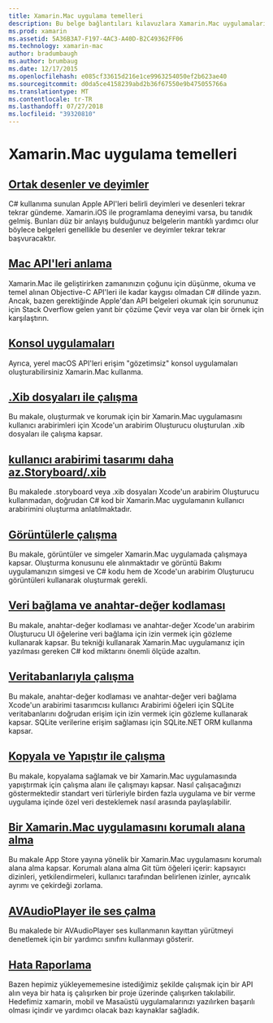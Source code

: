 ```yaml
---
title: Xamarin.Mac uygulama temelleri
description: Bu belge bağlantıları kılavuzlara Xamarin.Mac uygulamaları geliştirirken anlamak için gerekli olan çeşitli kavramlarını açıklar.
ms.prod: xamarin
ms.assetid: 5A36B3A7-F197-4AC3-A40D-B2C49362FF06
ms.technology: xamarin-mac
author: bradumbaugh
ms.author: brumbaug
ms.date: 12/17/2015
ms.openlocfilehash: e085cf33615d216e1ce9963254050ef2b623ae40
ms.sourcegitcommit: d0da5ce4158239abd2b36f67550e9b475055766a
ms.translationtype: MT
ms.contentlocale: tr-TR
ms.lasthandoff: 07/27/2018
ms.locfileid: "39320810"
---
```

# <a name="xamarinmac-application-fundamentals"></a>Xamarin.Mac uygulama temelleri

## <a name="common-patterns-and-idiomsmacapp-fundamentalspatternsmd"></a>[Ortak desenler ve deyimler](~/mac/app-fundamentals/patterns.md)

C# kullanıma sunulan Apple API'leri belirli deyimleri ve desenleri tekrar tekrar gündeme. Xamarin.iOS ile programlama deneyimi varsa, bu tanıdık gelmiş. Bunları düz bir anlayış bulduğunuz belgelerin mantıklı yardımcı olur böylece belgeleri genellikle bu desenler ve deyimler tekrar tekrar başvuracaktır.

## <a name="understanding-mac-apismacapp-fundamentalsmac-apismd"></a>[Mac API'leri anlama](~/mac/app-fundamentals/mac-apis.md)

Xamarin.Mac ile geliştirirken zamanınızın çoğunu için düşünme, okuma ve temel alınan Objective-C API'leri ile kadar kaygısı olmadan C# dilinde yazın. Ancak, bazen gerektiğinde Apple'dan API belgeleri okumak için sorununuz için Stack Overflow gelen yanıt bir çözüme Çevir veya var olan bir örnek için karşılaştırın.

## <a name="console-appsmacapp-fundamentalsconsolemd"></a>[Konsol uygulamaları](~/mac/app-fundamentals/console.md)

Ayrıca, yerel macOS API'leri erişim "gözetimsiz" konsol uygulamaları oluşturabilirsiniz Xamarin.Mac kullanma.

## <a name="working-with-xib-filesmacapp-fundamentalsxibmd"></a>[.Xib dosyaları ile çalışma](~/mac/app-fundamentals/xib.md)

Bu makale, oluşturmak ve korumak için bir Xamarin.Mac uygulamasını kullanıcı arabirimleri için Xcode'un arabirim Oluşturucu oluşturulan .xib dosyaları ile çalışma kapsar.

## <a name="storyboardxib-less-user-interface-designmacapp-fundamentalsxibless-uimd"></a>[kullanıcı arabirimi tasarımı daha az.Storyboard/.xib](~/mac/app-fundamentals/xibless-ui.md)

Bu makalede .storyboard veya .xib dosyaları Xcode'un arabirim Oluşturucu kullanmadan, doğrudan C# kod bir Xamarin.Mac uygulamanın kullanıcı arabirimini oluşturma anlatılmaktadır.

## <a name="working-with-imagesmacapp-fundamentalsimagemd"></a>[Görüntülerle çalışma](~/mac/app-fundamentals/image.md)

Bu makale, görüntüler ve simgeler Xamarin.Mac uygulamada çalışmaya kapsar. Oluşturma konusunu ele alınmaktadır ve görüntü Bakımı uygulamanızın simgesi ve C# kodu hem de Xcode'un arabirim Oluşturucu görüntüleri kullanarak oluşturmak gerekli.

## <a name="data-binding-and-key-value-codingmacapp-fundamentalsdatabindingmd"></a>[Veri bağlama ve anahtar-değer kodlaması](~/mac/app-fundamentals/databinding.md)

Bu makale, anahtar-değer kodlaması ve anahtar-değer Xcode'un arabirim Oluşturucu UI öğelerine veri bağlama için izin vermek için gözleme kullanarak kapsar. Bu tekniği kullanarak Xamarin.Mac uygulamanız için yazılması gereken C# kod miktarını önemli ölçüde azaltın. 

## <a name="working-with-databasesmacapp-fundamentalsdatabasesmd"></a>[Veritabanlarıyla çalışma](~/mac/app-fundamentals/databases.md)

Bu makale, anahtar-değer kodlaması ve anahtar-değer veri bağlama Xcode'un arabirimi tasarımcısı kullanıcı Arabirimi öğeleri için SQLite veritabanlarını doğrudan erişim için izin vermek için gözleme kullanarak kapsar. SQLite verilerine erişim sağlaması için SQLite.NET ORM kullanma kapsar.

## <a name="working-with-copy-and-pastemacapp-fundamentalscopy-pastemd"></a>[Kopyala ve Yapıştır ile çalışma](~/mac/app-fundamentals/copy-paste.md)

Bu makale, kopyalama sağlamak ve bir Xamarin.Mac uygulamasında yapıştırmak için çalışma alanı ile çalışmayı kapsar. Nasıl çalışacağınızı göstermektedir standart veri türleriyle birden fazla uygulama ve bir verme uygulama içinde özel veri desteklemek nasıl arasında paylaşılabilir.

## <a name="sandboxing-a-xamarinmac-appmacapp-fundamentalssandboxingmd"></a>[Bir Xamarin.Mac uygulamasını korumalı alana alma](~/mac/app-fundamentals/sandboxing.md)

Bu makale App Store yayına yönelik bir Xamarin.Mac uygulamasını korumalı alana alma kapsar. Korumalı alana alma Git tüm öğeleri içerir: kapsayıcı dizinleri, yetkilendirmeleri, kullanıcı tarafından belirlenen izinler, ayrıcalık ayrımı ve çekirdeği zorlama.

## <a name="playing-sound-with-avaudioplayermacapp-fundamentalssoundsmd"></a>[AVAudioPlayer ile ses çalma](~/mac/app-fundamentals/sounds.md)

Bu makalede bir AVAudioPlayer ses kullanmanın kayıttan yürütmeyi denetlemek için bir yardımcı sınıfını kullanmayı gösterir.

## <a name="reporting-bugsmacapp-fundamentalstroubleshootingmd"></a>[Hata Raporlama](~/mac/app-fundamentals/troubleshooting.md)

Bazen hepimiz yükleyememesine istediğimiz şekilde çalışmak için bir API alın veya bir hata iş çalışırken bir proje üzerinde çalışırken takılabilir. Hedefimiz xamarin, mobil ve Masaüstü uygulamalarınızı yazılırken başarılı olması içindir ve yardımcı olacak bazı kaynaklar sağladık.
